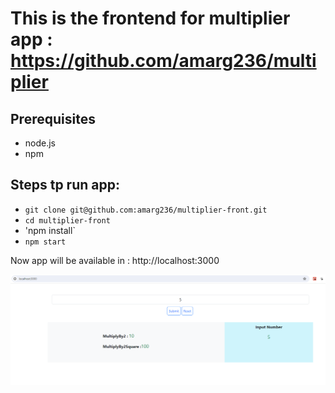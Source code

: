 # This is the frontend for multiplier app : https://github.com/amarg236/multiplier

## Prerequisites
- node.js 
- npm
  

## Steps tp run app:
- `git clone git@github.com:amarg236/multiplier-front.git`
- `cd multiplier-front`
- 'npm install`
- `npm start`

Now app will be available in : http://localhost:3000

![multiplier-app](https://github.com/amarg236/multiplier/blob/master/multiplier-app.png)
